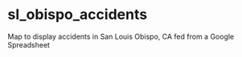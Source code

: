 # sl_obispo_accidents
Map to display accidents in San Louis Obispo, CA fed from a Google Spreadsheet
